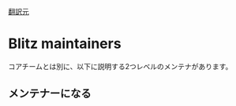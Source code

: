 [翻訳元](https://blitzjs.com/docs/maintainers)

# Blitz maintainers

コアチームとは別に、以下に説明する2つレベルのメンテナがあります。

## メンテナーになる